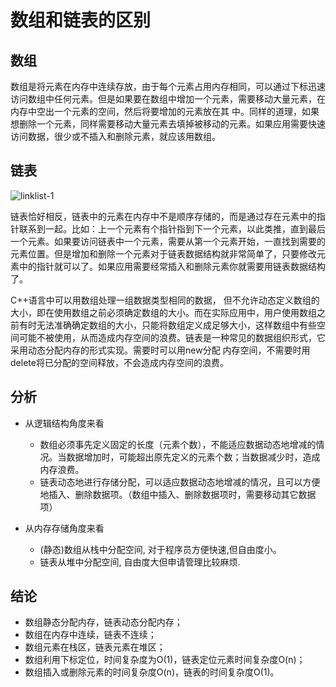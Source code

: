 # 数组和链表的区别

## 数组

数组是将元素在内存中连续存放，由于每个元素占用内存相同，可以通过下标迅速访问数组中任何元素。但是如果要在数组中增加一个元素，需要移动大量元素，在内存中空出一个元素的空间，然后将要增加的元素放在其 中。同样的道理，如果想删除一个元素，同样需要移动大量元素去填掉被移动的元素。如果应用需要快速访问数据，很少或不插入和删除元素，就应该用数组。 

## 链表

![linklist-1](../../03.数据结构笔记/pic/linklist-1.png)

 链表恰好相反，链表中的元素在内存中不是顺序存储的，而是通过存在元素中的指针联系到一起。比如：上一个元素有个指针指到下一个元素，以此类推，直到最后 一个元素。如果要访问链表中一个元素，需要从第一个元素开始，一直找到需要的元素位置。但是增加和删除一个元素对于链表数据结构就非常简单了，只要修改元 素中的指针就可以了。如果应用需要经常插入和删除元素你就需要用链表数据结构了。   

C++语言中可以用数组处理一组数据类型相同的数据， 但不允许动态定义数组的大小，即在使用数组之前必须确定数组的大小。而在实际应用中，用户使用数组之前有时无法准确确定数组的大小，只能将数组定义成足够大小，这样数组中有些空间可能不被使用，从而造成内存空间的浪费。链表是一种常见的数据组织形式，它采用动态分配内存的形式实现。需要时可以用new分配 内存空间，不需要时用delete将已分配的空间释放，不会造成内存空间的浪费。

## 分析

- 从逻辑结构角度来看 　　
    -  数组必须事先定义固定的长度（元素个数），不能适应数据动态地增减的情况。当数据增加时，可能超出原先定义的元素个数；当数据减少时，造成内存浪费。 　　
    -  链表动态地进行存储分配，可以适应数据动态地增减的情况，且可以方便地插入、删除数据项。（数组中插入、删除数据项时，需要移动其它数据项） 　　

- 从内存存储角度来看 　
    - (静态)数组从栈中分配空间, 对于程序员方便快速,但自由度小。 
    - 链表从堆中分配空间, 自由度大但申请管理比较麻烦. 

## 结论  

- 数组静态分配内存，链表动态分配内存；  
- 数组在内存中连续，链表不连续；  
- 数组元素在栈区，链表元素在堆区； 
- 数组利用下标定位，时间复杂度为O(1)，链表定位元素时间复杂度O(n)；  
- 数组插入或删除元素的时间复杂度O(n)，链表的时间复杂度O(1)。